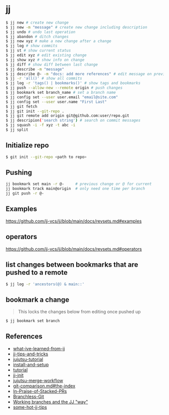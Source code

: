 # jj

```bash
$ jj new # create new change
$ jj new -m "message" # create new change including description
$ jj undo # undo last operation
$ jj abandon # ditch changes
$ jj new xyz # make a new change after a change
$ jj log # show commits
$ jj st # show current status
$ jj edit xyz # edit existing change
$ jj show xyz # show info on change
$ jj diff # show diff between last change
$ jj describe -m "message"
$ jj describe @- -m "docs: add more references" # edit message on previous change
$ jj -r 'all()' # show all commits
$ jj log -r 'tags() | bookmarks()' # show tags and bookmarks
$ jj push --allow-new --remote origin # push changes
$ jj bookmark set branch_name # set a branch name
$ jj config set --user user.email "email@site.com"
$ jj config set --user user.name "First Last"
$ jj git fetch
$ jj git init --git-repo .
$ jj git remote add origin git@github.com:user/repo.git
$ jj descripion('search string') # search on commit messages
$ jj squash -i -f xyz -t abc -i 
$ jj split

```

## Initialize repo

```bash
$ git init --git-repo <path to repo>
```

## Pushing
```bash
jj bookmark set main -r @-     # previous change or @ for current
jj bookmark track main@origin  # only need one time per branch
jj git push -r @-
```

## Examples
https://github.com/jj-vcs/jj/blob/main/docs/revsets.md#examples

## operators
https://github.com/jj-vcs/jj/blob/main/docs/revsets.md#operators

## list changes between bookmarks that are pushed to a remote

```bash
$ jj log -r 'ancestors(@) & main::'
```

## bookmark a change

> This locks the changes below from editing once pushed up

```bash
$ jj bookmark set branch
```

## References
- [what-ive-learned-from-jj](https://zerowidth.com/2025/what-ive-learned-from-jj/)
- [jj-tips-and-tricks](https://zerowidth.com/2025/jj-tips-and-tricks/)
- [jujutsu-tutorial](https://steveklabnik.github.io/jujutsu-tutorial/)
- [install-and-setup](https://jj-vcs.github.io/jj/latest/install-and-setup/)
- [tutorial](https://jj-vcs.github.io/jj/v0.13.0/tutorial/)
- [jj-init](https://v5.chriskrycho.com/essays/jj-init/)
- [jujutsu-merge-workflow](https://ofcr.se/jujutsu-merge-workflow)
- [git-comparison.md#the-index](https://github.com/jj-vcs/jj/blob/main/docs/git-comparison.md#the-index)
- [In-Praise-of-Stacked-PRs](https://benjamincongdon.me/blog/2022/07/17/In-Praise-of-Stacked-PRs/)
- [Branchless-Git](https://benjamincongdon.me/blog/2021/12/07/Branchless-Git/)
- [Working branches and the JJ "way"](https://github.com/jj-vcs/jj/discussions/2425)
- [some-hot-jj-tips](https://willhbr.net/2024/05/26/some-hot-jj-tips/)
